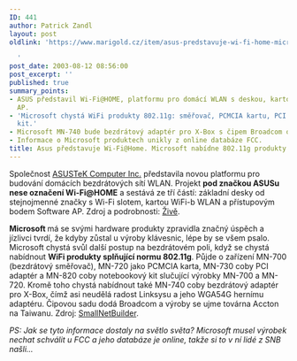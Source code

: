 ```yaml
---
ID: 441
author: Patrick Zandl
layout: post
oldlink: 'https://www.marigold.cz/item/asus-predstavuje-wi-fi-home-microsoft-nabidne-802-11g-produkty

  '
post_date: 2003-08-12 08:56:00
post_excerpt: ''
published: true
summary_points:
- ASUS představil Wi-Fi@HOME, platformu pro domácí WLAN s deskou, kartou a Software
  AP.
- 'Microsoft chystá WiFi produkty 802.11g: směřovač, PCMCIA kartu, PCI adaptér a notebookový
  kit.'
- Microsoft MN-740 bude bezdrátový adaptér pro X-Box s čipem Broadcom od Acctonu.
- Informace o Microsoft produktech unikly z online databáze FCC.
title: Asus představuje Wi-Fi@Home. Microsoft nabídne 802.11g produkty
---
```


<p>
Společnost <A href="http://www.asus.com.tw/">ASUSTeK Computer Inc.</A> představila novou platformu pro budování domácích bezdrátových sítí WLAN. Projekt <STRONG>pod značkou ASUSu nese označení Wi-Fi@HOME</STRONG> a sestává ze tří částí: základní desky od stejnojmenné značky s Wi-Fi slotem, kartou WiFi-b WLAN a přístupovým bodem Software AP. Zdroj a podrobnosti: <A href="http://www.zive.cz/h/Bleskovky/AR.asp?ARI=112093&amp;CAI=2097&amp;HID=19" target=_blank>Živě</A>.</p>

<p>
<STRONG>Microsoft </STRONG>má se svými hardware produkty zpravidla značný úspěch a jízlivci tvrdí, že kdyby zůstal u výroby klávesnic, lépe by se všem psalo. Microsoft chystá svůl další postup na bezdrátovém poli, když se chystá nabídnout <STRONG>WiFi produkty splňující normu 802.11g</STRONG>. Půjde o zařízení MN-700 (bezdrátový směřovač), MN-720 jako PCMCIA karta, MN-730 coby PCI adaptér a MN-820 coby notebookový kit slučující výrobky MN-700 a MN-720. Kromě toho chystá nabídnout také MN-740 coby bezdrátový adaptér pro X-Box, čímž asi neudělá radost Linksysu a jeho WGA54G hernímu adaptéru. Čipovou sadu dodá Broadcom a výroby se ujme továrna Accton na Taiwanu. Zdroj: <A href="http://www.smallnetbuilder.com/News_story_305.php" target=_blank>SmallNetBuilder</A>.</p>

<p>
<EM>PS: Jak se tyto informace dostaly na světlo světa? Microsoft musel výrobek nechat schválit u FCC a jeho databáze je online, takže si to v ní&#160;lidé z SNB našli...</EM></p>